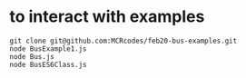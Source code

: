 # to interact with examples
```
git clone git@github.com:MCRcodes/feb20-bus-examples.git
node BusExample1.js
node Bus.js
node BusES6Class.js
```
